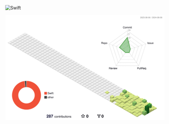 

  ![Swift](https://img.shields.io/badge/swift-F54A2A?style=for-the-badge&logo=swift&logoColor=white)	
 

![](./profile-3d-contrib/profile-green-animate.svg)

